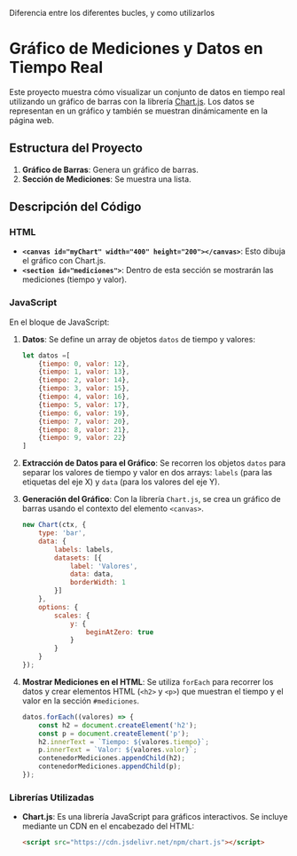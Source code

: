 Diferencia entre los diferentes bucles, y como utilizarlos

# Gráfico de Mediciones y Datos en Tiempo Real

Este proyecto muestra cómo visualizar un conjunto de datos en tiempo real utilizando un gráfico de barras con la librería [Chart.js](https://www.chartjs.org/). Los datos se representan en un gráfico y también se muestran dinámicamente en la página web.

## Estructura del Proyecto

1. **Gráfico de Barras**: Genera un gráfico de barras.
2. **Sección de Mediciones**: Se muestra una lista.

## Descripción del Código

### HTML

- **`<canvas id="myChart" width="400" height="200"></canvas>`**: Esto dibuja el gráfico con Chart.js.
- **`<section id="mediciones">`**: Dentro de esta sección se mostrarán las mediciones (tiempo y valor).

### JavaScript

En el bloque de JavaScript:

1. **Datos**: Se define un array de objetos `datos` de tiempo y valores:
    ```javascript
    let datos =[
        {tiempo: 0, valor: 12},
        {tiempo: 1, valor: 13},
        {tiempo: 2, valor: 14},
        {tiempo: 3, valor: 15},
        {tiempo: 4, valor: 16},
        {tiempo: 5, valor: 17},
        {tiempo: 6, valor: 19},
        {tiempo: 7, valor: 20},
        {tiempo: 8, valor: 21},
        {tiempo: 9, valor: 22}
    ]
    ```
2. **Extracción de Datos para el Gráfico**: Se recorren los objetos `datos` para separar los valores de tiempo y valor en dos arrays: `labels` (para las etiquetas del eje X) y `data` (para los valores del eje Y).
3. **Generación del Gráfico**: Con la librería `Chart.js`, se crea un gráfico de barras usando el contexto del elemento `<canvas>`.

    ```javascript
    new Chart(ctx, {
        type: 'bar',
        data: {
            labels: labels,
            datasets: [{
                label: 'Valores',
                data: data,
                borderWidth: 1
            }]
        },
        options: {
            scales: {
                y: {
                    beginAtZero: true
                }
            }
        }
    });
    ```

4. **Mostrar Mediciones en el HTML**: Se utiliza `forEach` para recorrer los datos y crear  elementos HTML (`<h2>` y `<p>`) que muestran el tiempo y el valor en la sección `#mediciones`.

    ```javascript
    datos.forEach((valores) => {
        const h2 = document.createElement('h2');
        const p = document.createElement('p');
        h2.innerText = `Tiempo: ${valores.tiempo}`;
        p.innerText = `Valor: ${valores.valor}`;
        contenedorMediciones.appendChild(h2);
        contenedorMediciones.appendChild(p);
    });
    ```

### Librerías Utilizadas

- **Chart.js**: Es una librería JavaScript para gráficos interactivos. Se incluye mediante un CDN en el encabezado del HTML:
    ```html
    <script src="https://cdn.jsdelivr.net/npm/chart.js"></script>
    ```



